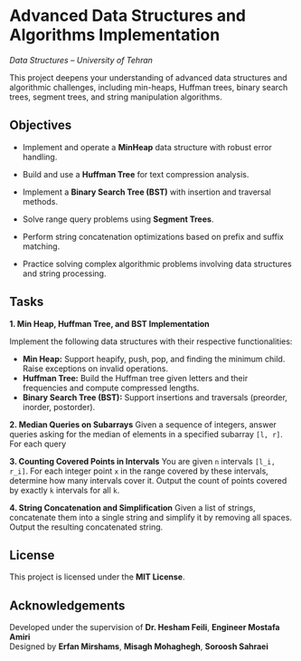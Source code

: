 ﻿# Advanced Data Structures and Algorithms Implementation

_Data Structures – University of Tehran_

This project deepens your understanding of advanced data structures and algorithmic challenges, including min-heaps, Huffman trees, binary search trees, segment trees, and string manipulation algorithms.

## Objectives

-   Implement and operate a **MinHeap** data structure with robust error handling.
    
-   Build and use a **Huffman Tree** for text compression analysis.
    
-   Implement a **Binary Search Tree (BST)** with insertion and traversal methods.
    
-   Solve range query problems using **Segment Trees**.
    
-   Perform string concatenation optimizations based on prefix and suffix matching.
    
-   Practice solving complex algorithmic problems involving data structures and string processing.

## Tasks

**1. Min Heap, Huffman Tree, and BST Implementation**

Implement the following data structures with their respective functionalities:

-   **Min Heap:** Support heapify, push, pop, and finding the minimum child. Raise exceptions on invalid operations.
-   **Huffman Tree:** Build the Huffman tree given letters and their frequencies and compute compressed lengths.
-   **Binary Search Tree (BST):** Support insertions and traversals (preorder, inorder, postorder).
    

**2. Median Queries on Subarrays**
Given a sequence of integers, answer queries asking for the median of elements in a specified subarray `[l, r]`. For each query    

**3. Counting Covered Points in Intervals**
You are given `n` intervals `[l_i, r_i]`. For each integer point `x` in the range covered by these intervals, determine how many intervals cover it. Output the count of points covered by exactly `k` intervals for all `k`.

**4. String Concatenation and Simplification**
Given a list of strings, concatenate them into a single string and simplify it by removing all spaces. Output the resulting concatenated string.

    

## License

This project is licensed under the **MIT License**.

## Acknowledgements

Developed under the supervision of **Dr. Hesham Feili**, **Engineer Mostafa Amiri**  
Designed by **Erfan Mirshams**, **Misagh Mohaghegh**, **Soroosh Sahraei**  








